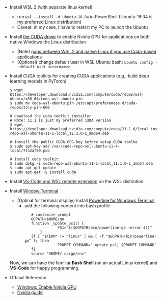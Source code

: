 * Install WSL 2 (with separate linux kernel)
  * run `wsl --install -d Ubuntu-18.04` in PowerShell (Ubuntu-18.04 is my preferred Linux distribution)
  * Caveat: in my case, I have to restart my PC to launch the Ubuntu 
* Install [the CUDA driver](https://developer.nvidia.com/cuda/wsl) to enable Nvidia GPU for applications on both native Windows the Linux distribution
  * (Note) [gaps between WSL 2 and native Linux if you use Cuda-based applications](https://developer.nvidia.com/blog/leveling-up-cuda-performance-on-wsl2-with-new-enhancements/)
  * (Optional) change default user in WSL Ubuntu bash: `ubuntu config --default-user <username>`
* Install CUDA toolkits for creating CUDA applications (e.g., build deep learning models in PyTorch)
  ```
  $ wget https://developer.download.nvidia.com/compute/cuda/repos/wsl-ubuntu/x86_64/cuda-wsl-ubuntu.pin
  $ sudo mv cuda-wsl-ubuntu.pin /etc/apt/preferences.d/cuda-repository-pin-600
  
  # download the cuda toolkit installer
  # Note: 11.1 is just my preferred CUDA version
  $ wget https://developer.download.nvidia.com/compute/cuda/11.1.0/local_installers/cuda-repo-wsl-ubuntu-11-1-local_11.1.0-1_amd64.deb
  
  # install the public CUDA GPG key before setup CUDA toolke
  $ sudo apt-key add /var/cuda-repo-wsl-ubuntu-11-4-local/7fa2af80.pub
  
  # install cuda toolkit
  $ sudo dpkg -i cuda-repo-wsl-ubuntu-11-1-local_11.1.0-1_amd64.deb
  $ sudo apt-get update
  $ sudo apt-get -y install cuda
  ```
  
* Install [VS-Code and WSL remote extension](https://docs.microsoft.com/en-us/windows/wsl/tutorials/wsl-vscode) on the WSL distribtion.
* Install [Window Terminal](https://github.com/microsoft/terminal)
  * (Optinal for terminal display) Install [Powerline for Windows Terminal](https://docs.microsoft.com/en-us/windows/terminal/tutorials/powerline-setup)
    * add the following content into bash profile
      ```
         # customize prompt
         GOPATH=$HOME/go
         function _update_ps1() {
                     PS1="$($GOPATH/bin/powerline-go -error $?)"
             }
         if [ "$TERM" != "linux" ] && [ -f "$GOPATH/bin/powerline-go" ]; then
                     PROMPT_COMMAND="_update_ps1; $PROMPT_COMMAND"
         fi
         source "$HOME/.cargo/env"
      ```
    
   Now, we can have the familiar **Bash Shell** (on an actual Linux kernel) and **VS-Code** for happy programming.

* Official Reference
  * [Windows: Enable Nvidia GPU](https://docs.microsoft.com/en-us/windows/ai/directml/gpu-cuda-in-wsl)
  * [Nvidia guide](https://docs.nvidia.com/cuda/wsl-user-guide/index.html)

